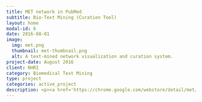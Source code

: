 ```yaml
---
title: MET network in PubMed
subtitle: Bio-Text Mining (Curation Tool)
layout: home
modal-id: 6
date: 2016-08-01
image:
  img: met.png
  thumbnail: met-thumbnail.png
  alt: A text-mined network visualization and curation system.
project-date: August 2016
client: NHRI
category: Biomedical Text Mining
type: project
categories: active_project
description: <p><a href='https://chrome.google.com/webstore/detail/met/lokpfiaclgdopdmpmapcghojakojiilc' target="_blank">METastasisWay annotation tool</a> (MET) is an interactive curation system that provides you a powerful and easy-to-use way to access the contents of <a href='http://btm.tmu.edu.tw/metastasisway' target="_blank">MetastasisWay</a> and to contribute your reading about the metastatic pathway. MET is developed as browser extensions to make it easy to install and update. With MET, you can constribute your exciting observations while reading or searching on PubMed.</p><p>Fund# MOST 105-2221-E-143-003</p>
---
```


